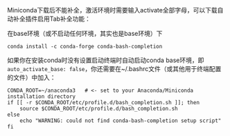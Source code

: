 Miniconda下载后不能补全，激活环境时需要输入activate全部字母，可以下载自动补全插件启用Tab补全功能：

在base环境（或不启动任何环境，其实也是base环境）下
```shell
conda install -c conda-forge conda-bash-completion
```

如果你在安装conda时没有设置启动终端时自动启动conda base环境，即```auto_activate_base: false```，你还需要在~/.bashrc文件（或其他用于终端配置的文件）中加入：

```shell
CONDA_ROOT=~/anaconda3   # <- set to your Anaconda/Miniconda installation directory
if [[ -r $CONDA_ROOT/etc/profile.d/bash_completion.sh ]]; then
    source $CONDA_ROOT/etc/profile.d/bash_completion.sh
else
    echo "WARNING: could not find conda-bash-completion setup script"
fi
```
